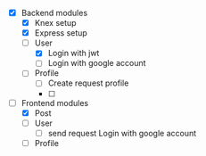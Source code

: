 * [x] Backend modules
  * [x] Knex setup
  * [x] Express setup
  * [ ] User
    * [x] Login with jwt
    * [ ] Login with google account
  * [ ] Profile
    * [ ] Create request profile
    * [ ] 
* [ ] Frontend modules
  * [x] Post
  * [ ] User
    * [ ] send request Login with google account
  * [ ] Profile
